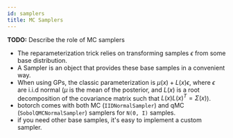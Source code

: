 ```yaml
---
id: samplers
title: MC Samplers
---
```


**TODO:** Describe the role of MC samplers
* The reparameterization trick relies on transforming samples $\epsilon$ from
  some base distribution.
* A Sampler is an object that provides these base samples in a convenient way.
* When using GPs, the classic parameterization is $\mu(x) + L(x) \epsilon$,
  where $\epsilon$ are i.i.d normal ($\mu$ is the mean of the posterior, and
  $L(x)$ is a root decomposition of the covariance matrix such that
  $L(x)L(x)^T = \Sigma(x)$).
* botorch comes with both MC (`IIDNormalSampler`) and qMC
  (`SobolQMCNormalSampler`) samplers for `N(0, I)` samples.
* if you need other base samples, it's easy to implement a custom sampler.

